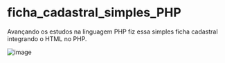 # ficha_cadastral_simples_PHP
Avançando os estudos na linguagem PHP fiz essa simples ficha cadastral integrando o HTML no PHP.

![image](https://github.com/user-attachments/assets/3d254f43-03eb-4bff-931e-03f54f56c4c9)

